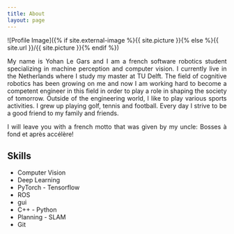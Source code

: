 ```yaml
---
title: About
layout: page
---
```

![Profile Image]({% if site.external-image %}{{ site.picture }}{% else %}{{ site.url }}/{{ site.picture }}{% endif %})
<div style="text-align: justify">
<p>My name is Yohan Le Gars and I am a french software robotics student specializing in machine perception and computer vision. I currently live in the Netherlands where I study my master at TU Delft. The field of cognitive robotics has been growing on me and now I am working hard
to become a competent engineer in this field in order to play a role in shaping the society of tomorrow. Outside of the engineering world, I like to play various sports activities. I grew up playing golf, tennis and football. Every day I strive to be a good friend to my family and friends.</p>

<p>I will leave you with a french motto that was given by my uncle: Bosses à fond et après accélère!</p>
</div>
<h2>Skills</h2>

<ul class="skill-list">
	<li>Computer Vision</li>
	<li>Deep Learning</li>
	<li>PyTorch - Tensorflow</li>
	<li>ROS</li>
	<li>gui</li>
	<li>C++ - Python</li>
	<li>Planning - SLAM</li>
	<li>Git</li>
	
</ul>

<!-- <h2>Projects</h2> -->

<!-- <ul>
	<li><a href="https://github.com/yohanlegars/RRT_RRT-star_mobilerobot_pygame">mobilerobot_pygame</a></li>
	<li><a href="https://github.com/yohanlegars/Hand-Commands">Hand commands vision project</a></li>
	
</ul> -->
